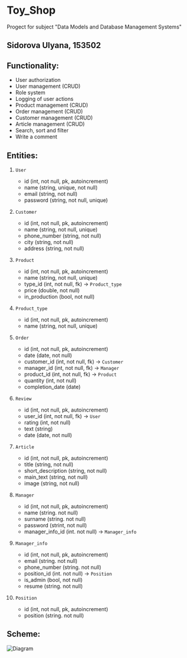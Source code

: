 # Toy_Shop
Progect for subject "Data Models and Database Management Systems"
## Sidorova Ulyana, 153502

## Functionality:
* User authorization
* User management (CRUD)
* Role system
* Logging of user actions
* Product management (CRUD)
* Order management (CRUD)
* Customer management (CRUD)
* Article management (CRUD)
* Search, sort and filter
* Write a comment
## Entities:
1. `User`
   - id (int, not null, pk, autoincrement)
   - name (string, unique, not null)
   - email (string, not null)
   - password (string, not null, unique)
2. `Customer`
   - id (int, not null, pk, autoincrement)
   - name (string, not null, unique)
   - phone_number (string, not null)
   - city (string, not null)
   - address (string, not null)
3. `Product`
    - id (int, not null, pk, autoincrement)
    - name (string, not null, unique)
    - type_id (int, not null, fk) -> `Product_type`
    - price (double, not null)
    - in_production (bool, not null)
4.  `Product_type`
    - id (int, not null, pk, autoincrement)
    - name (string, not null, unique)
5.  `Order`
    - id (int, not null, pk, autoincrement)
    - date (date, not null)
    - customer_id (int, not null, fk) -> `Customer`
    - manager_id (int, not null, fk) -> `Manager`
    - product_id (int, not null, fk) -> `Product`
    - quantity (int, not null)
    - completion_date (date)
6.  `Review`
    - id (int, not null, pk, autoincrement)
    - user_id (int, not null, fk) -> `User`
    - rating (int, not null)
    - text (string)
    - date (date, not null)
7. `Article`
    - id (int, not null, pk, autoincrement)
    - title (string, not null)
    - short_description  (string, not null)
    - main_text  (string, not null)
    - image  (string, not null)
8. `Manager`
   - id (int, not null, pk, autoincrement)
   - name (string. not null)
   - surname  (string. not null)
   - password (strint, not null)
   - manager_info_id  (int. not null) -> `Manager_info`
9. `Manager_info`
    - id (int, not null, pk, autoincrement)
    - email (string. not null)
    - phone_number (string. not null)
    - position_id (int. not null) -> `Position`
    - is_admin (bool, not null)
    - resume (string. not null)

10. `Position`
    - id (int, not null, pk, autoincrement)
    - position (string. not null)

## Scheme:
![Diagram](https://github.com/Uli-art/Toy_Shop/assets/78424200/c27164c2-9b92-488f-9e01-119b55ad3d26)
